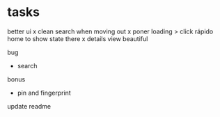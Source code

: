 # tasks
better ui
x clean search when moving out
x poner loading > click rápido home to show state there
x details view beautiful

bug
- search

bonus
- pin and fingerprint


update readme
